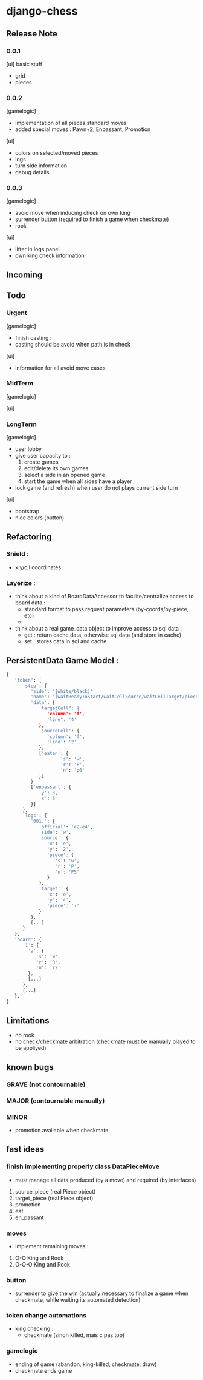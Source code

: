 # django-chess


## Release Note

### 0.0.1
[ui] basic stuff
* grid
* pieces

### 0.0.2
[gamelogic]
* implementation of all pieces standard moves
* added special moves : Pawn+2, Enpassant, Promotion

[ui]
* colors on selected/moved pieces
* logs
* turn side information
* debug details

### 0.0.3
[gamelogic]
* avoid move when inducing check on own king
* surrender button (required to finish a game when checkmate)
* rook

[ui]
* lifter in logs panel
* own king check information






## Incoming


## Todo

### Urgent
[gamelogic]
* finish casting :
 * casting should be avoid when path is in check

[ui]
* information for all avoid move cases

### MidTerm
[gamelogic]

[ui]

### LongTerm
[gamelogic]
* user lobby
* give user capacity to :
  1. create games
  1. edit/delete its own games
  1. select a side in an opened game
  1. start the game when all sides have a player
* lock game (and refresh) when user do not plays current side turn

[ui]
* bootstrap
* nice colors (button)


## Refactoring

### Shield :
* x,y/c,l coordinates

### Layerize :
* think about a kind of BoardDataAccessor to facilite/centralize access to board data :
    - standard format to pass request parameters (by-coords/by-piece, etc)
    -
* think about a real game_data object to improve access to sql data :
    - get : return cache data, otherwise sql data (and store in cache)
    - set : stores data in sql and cache







## PersistentData Game Model :

```python
{
   'token': {
      'step': {
         'side': '[white/black]'
         'name': '[waitReadyToStart/waitCellSource/waitCellTarget/pieceMoved/checkmate]'
         'data': {
            'targetCell": {
               'column': 'f',
               'line": '4'
            },
            'sourceCell': {
               'column': 'f',
               'line': '2'
            },
            ['eaten': {
					's': 'w',
					'r': 'P',
					'n': 'p6'
			}]
         }
         ['enpassant': {
            'y': 3,
            'x': 5
         }]
      },
      'logs': {
         '001.': {
            'official': 'e2-e4',
            'side': 'w',
            'source': {
               'x': 'e',
               'y': '2',
               'piece': {
                  's': 'w',
                  'r': 'P',
                  'n': 'P5'
               }
            },
            'target': {
               'x': 'e',
               'y': '4',
               'piece': '-'
            }
         },
         [...]
      }
   },
   'board': {
      '1': {
        'a': {
           's': 'w',
           'r': 'R',
           'n': 'r2'
        },
        [...]
      },
      [...]
   },
}
```




## Limitations
* no rook
* no check/checkmate arbitration (checkmate must be manually played to be appliyed)

## known bugs
### GRAVE (not contournable)

### MAJOR (contournable manually)

### MINOR
* promotion available when checkmate


## fast ideas


### finish implementing properly class DataPieceMove
* must manage all data produced (by a move) and required (by interfaces)
1. source_piece (real Piece object)
1. target_piece (real Piece object)
1. promotion
1. eat
1. en_passant

### moves
* implement remaining moves :
1. O-O           King and Rook
1. O-O-O         King and Rook

### button
* surrender to give the win
    (actually necessary to finalize a game when checkmate, while waiting its automated detection)

### token change automations
* king checking :
   - checkmate (sinon killed, mais c pas top)

### gamelogic
* ending of game (abandon, king-killed, checkmate, draw)
* checkmate ends game


